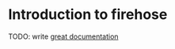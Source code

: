 # Introduction to firehose

TODO: write [great documentation](http://jacobian.org/writing/great-documentation/what-to-write/)
